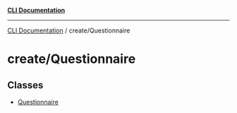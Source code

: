 [**CLI Documentation**](../../README.md)

***

[CLI Documentation](../../README.md) / create/Questionnaire

# create/Questionnaire

## Classes

- [Questionnaire](classes/Questionnaire.md)
